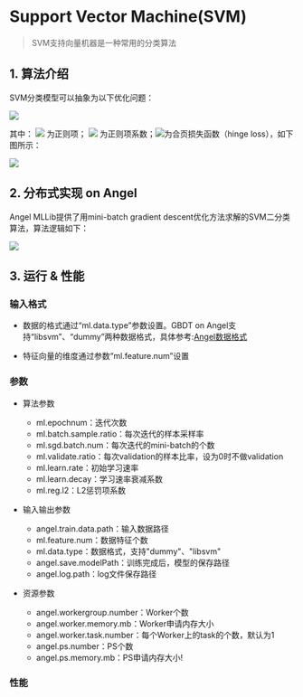 # Support Vector Machine(SVM)

> SVM支持向量机器是一种常用的分类算法


## 1. 算法介绍
SVM分类模型可以抽象为以下优化问题：

![](../img/SVM_obj.png)

其中：
![](../img/SVM_reg.png)
为正则项；
![](../img/SVM_lambda.png)
为正则项系数；![](../img/SVM_hingeloss.png)为合页损失函数（hinge loss），如下图所示：  

![](../img/SVM_hingeloss_pic.png)


## 2. 分布式实现 on Angel
Angel MLLib提供了用mini-batch gradient descent优化方法求解的SVM二分类算法，算法逻辑如下：

![](../img/SVM_code.png)



## 3. 运行 & 性能
### 输入格式

* 数据的格式通过“ml.data.type”参数设置。GBDT on Angel支持“libsvm”、“dummy”两种数据格式，具体参考:[Angel数据格式](data_format.md)

* 特征向量的维度通过参数“ml.feature.num”设置

### 参数
* 算法参数
  * ml.epochnum：迭代次数
  * ml.batch.sample.ratio：每次迭代的样本采样率
  * ml.sgd.batch.num：每次迭代的mini-batch的个数
  * ml.validate.ratio：每次validation的样本比率，设为0时不做validation
  * ml.learn.rate：初始学习速率
  * ml.learn.decay：学习速率衰减系数
  * ml.reg.l2：L2惩罚项系数

* 输入输出参数
  * angel.train.data.path：输入数据路径
  * ml.feature.num：数据特征个数
  * ml.data.type：数据格式，支持"dummy"、"libsvm" 
  * angel.save.modelPath：训练完成后，模型的保存路径
  * angel.log.path：log文件保存路径
 
* 资源参数
  * angel.workergroup.number：Worker个数
  * angel.worker.memory.mb：Worker申请内存大小
  * angel.worker.task.number：每个Worker上的task的个数，默认为1
  * angel.ps.number：PS个数
  * angel.ps.memory.mb：PS申请内存大小!

### 性能